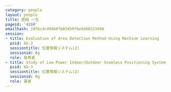```yaml
---
category: people
layout: people
title: 肥田 一生
pageid: '4160'
emailhash: 2df6c4c494b0fb034b9f6e9d88533498
session:
- title: Evaluation of Area Detection Method Using Machine Learning
  psid: 8G-2
  sessiontitle: 位置情報システム(2)
  sessionid: 8g
  role: 発表者
- title: Study of Low-Power Indoor/Outdoor Seamless Positioning System
  psid: 8G-3
  sessiontitle: 位置情報システム(2)
  sessionid: 8g
  role: 著者
---
```


